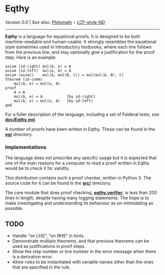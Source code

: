 Eqthy
=====

_Version 0.0_ | _See also:_ [Philomath](https://github.com/catseye/Philomath#readme)
∘ [LCF-style-ND](https://github.com/cpressey/LCF-style-ND#readme)

- - - -

**Eqthy** is a language for equational proofs.  It is designed to be both
machine-readable and human-usable.  It strongly resembles the equational
style sometimes used in introductory textbooks, where each line follows
from the previous line, and may optionally give a justification for the
proof step.  Here is an example:

    axiom (id-right) mul(A, e) = A
    axiom (id-left)  mul(e, A) = A
    axiom (assoc)    mul(A, mul(B, C)) = mul(mul(A, B), C)
    theorem (id-comm)
        mul(A, e) = mul(e, A)
    proof
        A = A
        mul(A, e) = A           [by id-right]
        mul(A, e) = mul(e, A)   [by id-left]
    qed

For a fuller description of the language, including a set of Falderal
tests, see **[doc/Eqthy.md](doc/Eqthy.md)**.

A number of proofs have been written in Eqthy.  These can be found in
the **[eg/](eg/)** directory.

### Implementations

The language does not prescribe any specific usage but it is expected
that one of the main reasons for a computer to read a proof written
in Eqthy would be to check it for validity.

This distribution contains such a proof checker, written in Python 3.
The source code for it can be found in the **[src/](src/)** directory.

The core module that does proof checking,
**[eqthy.verifier](src/eqthy/verifier.py)**, is less than 200 lines in length,
despite having many logging statements.  The hope is to make investigating
and understanding its behaviour as un-intimidating as possible.

TODO
----

*   Handle "on LHS", "on RHS" in hints.
*   Demonstrate multiple theorems, and that previous theorems can be used
    as justifications in proof steps.
*   Show the step number or line number in the error message when
    there is a derivation error.
*   Allow rules to be instantiated with variable names other than the
    ones that are specified in the rule.
